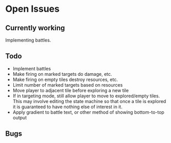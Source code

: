 # Open Issues

## Currently working

Implementing battles.

## Todo

- Implement battles
- Make firing on marked targets do damage, etc.
- Make firing on empty tiles destroy resources, etc.
- Limit number of marked targets based on resources
- Move player to adjacent tile before exploring a new tile
- If in targeting mode, still allow player to move to explored/empty tiles. This
may involve editing the state machine so that once a tile is explored it is
guaranteed to have nothing else of interest in it.
- Apply gradient to battle text, or other method of showing bottom-to-top output

## Bugs


